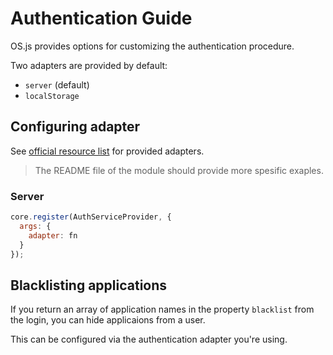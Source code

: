 # Authentication Guide

OS.js provides options for customizing the authentication procedure.

Two adapters are provided by default:

* `server` (default)
* `localStorage`

## Configuring adapter

See [official resource list](/resource/official/README.md) for provided adapters.

> The README file of the module should provide more spesific exaples.

### Server

```javascript
core.register(AuthServiceProvider, {
  args: {
    adapter: fn
  }
});
```

## Blacklisting applications

If you return an array of application names in the property `blacklist` from the login, you can hide applicaions from a user.

This can be configured via the authentication adapter you're using.
